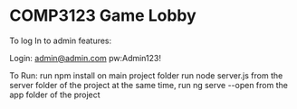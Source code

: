 # COMP3123 Game Lobby 

To log In to admin features:

Login: admin@admin.com
pw:Admin123!
 
 To Run:
 run npm install on main project folder
 run node server.js from the server folder of the project
 at the same time, run ng serve --open from the app folder of the project
